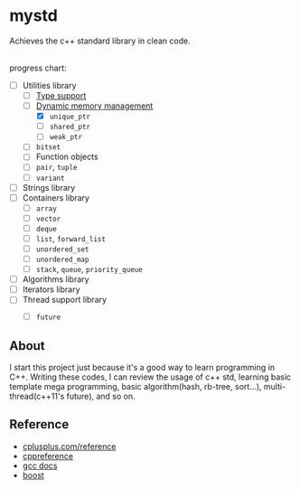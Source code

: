 # mystd

 Achieves the c++ standard library in clean code.

<br>
 progress chart:

 + [ ] Utilities library
    - [ ] [Type support](doc/type_support.md)
    - [ ] [Dynamic memory management](doc/dynamic_memory_management.md)
        * [X] `unique_ptr`
        * [ ] `shared_ptr`
        * [ ] `weak_ptr`
    - [ ] `bitset`
    - [ ] Function objects
    - [ ] `pair`, `tuple`
    - [ ] `variant`
 + [ ] Strings library
 + [ ] Containers library
    - [ ] `array`
    - [ ] `vector`
    - [ ] `deque`
    - [ ] `list`, `forward_list`
    - [ ] `unordered_set`
    - [ ] `unordered_map`
    - [ ] `stack`, `queue`, `priority_queue`
 + [ ] Algorithms library
 + [ ] Iterators library
 + [ ] Thread support library
    - [ ] `future`


## About

 I start this project just because it's a good way to learn programming in C++. Writing these codes, I can review the usage of c++ std, learning basic template mega programming, basic algorithm(hash, rb-tree, sort...), multi-thread(c++11's future), and so on.


## Reference

+ [cplusplus.com/reference](http://www.cplusplus.com/reference/)
+ [cppreference](http://en.cppreference.com/w/)
+ [gcc docs](https://gcc.gnu.org/onlinedocs/)
+ [boost](https://www.boost.org)
